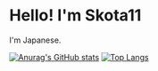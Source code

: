 # Hello! I'm Skota11
I'm Japanese.

[![Anurag's GitHub stats](https://github-readme-stats.vercel.app/api?username=Skota11)](https://github.com/Skota11/Skota11)
[![Top Langs](https://github-readme-stats.vercel.app/api/top-langs/?username=Skota11&layout=compact)](https://github.com/Skota11/Skota11)
